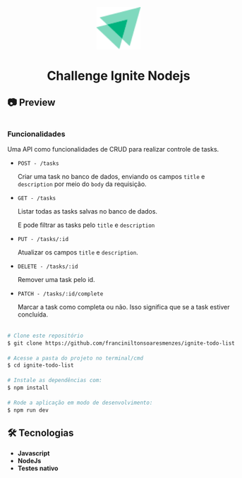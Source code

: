 <p align="center">
    <img src="/preview/icon.svg" width="100"  >
<p/>
<h1 align="center">
     Challenge Ignite Nodejs
</h1>
<h2>📷 Preview </h2>
  <div style="display: flex; flex-direction: row;">
    <p align="center">
      <img width="800" style="border-radius: 10px" height="auto" alt="Class-02" title="Class-02" src="/preview/preview-complete-task.gif"  />
      <img width="800" style="border-radius: 10px" height="auto" alt="Class-02" title="Class-02" src="/preview/preview-test.gif"  />
    </p>
  <div>
    
   <h3>Funcionalidades</h3>
 <p>
  Uma API como funcionalidades de CRUD para realizar controle de tasks.
 <p/>

    
    
  - `POST - /tasks`
    
    Criar uma task no banco de dados, enviando os campos `title` e `description` por meio do `body` da requisição.
    
- `GET - /tasks`
    
    Listar todas as tasks salvas no banco de dados.
   
    E pode filtrar as tasks pelo `title` e `description`
    
 - `PUT - /tasks/:id`
    
    Atualizar os campos `title` e `description`.
    
- `DELETE - /tasks/:id`
    
    Remover uma task pelo id.
    
- `PATCH - /tasks/:id/complete`
    
    Marcar a task como completa ou não. Isso significa que se a task estiver concluída.
    
```bash

# Clone este repositório
$ git clone https://github.com/franciniltonsoaresmenzes/ignite-todo-list

# Acesse a pasta do projeto no terminal/cmd
$ cd ignite-todo-list

# Instale as dependências com:
$ npm install

# Rode a aplicação em modo de desenvolvimento:
$ npm run dev
```
## :hammer_and_wrench: Tecnologias
  * __Javascript__
  * __NodeJs__
  * __Testes nativo__
